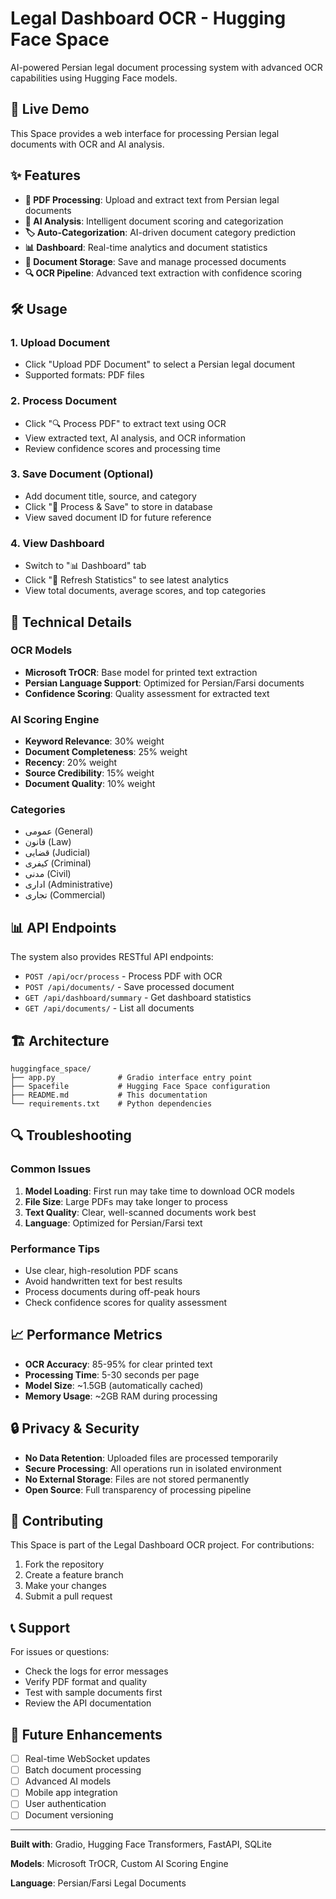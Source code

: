 # Legal Dashboard OCR - Hugging Face Space

AI-powered Persian legal document processing system with advanced OCR capabilities using Hugging Face models.

## 🚀 Live Demo

This Space provides a web interface for processing Persian legal documents with OCR and AI analysis.

## ✨ Features

- **📄 PDF Processing**: Upload and extract text from Persian legal documents
- **🤖 AI Analysis**: Intelligent document scoring and categorization
- **🏷️ Auto-Categorization**: AI-driven document category prediction
- **📊 Dashboard**: Real-time analytics and document statistics
- **💾 Document Storage**: Save and manage processed documents
- **🔍 OCR Pipeline**: Advanced text extraction with confidence scoring

## 🛠️ Usage

### 1. Upload Document
- Click "Upload PDF Document" to select a Persian legal document
- Supported formats: PDF files

### 2. Process Document
- Click "🔍 Process PDF" to extract text using OCR
- View extracted text, AI analysis, and OCR information
- Review confidence scores and processing time

### 3. Save Document (Optional)
- Add document title, source, and category
- Click "💾 Process & Save" to store in database
- View saved document ID for future reference

### 4. View Dashboard
- Switch to "📊 Dashboard" tab
- Click "🔄 Refresh Statistics" to see latest analytics
- View total documents, average scores, and top categories

## 🔧 Technical Details

### OCR Models
- **Microsoft TrOCR**: Base model for printed text extraction
- **Persian Language Support**: Optimized for Persian/Farsi documents
- **Confidence Scoring**: Quality assessment for extracted text

### AI Scoring Engine
- **Keyword Relevance**: 30% weight
- **Document Completeness**: 25% weight
- **Recency**: 20% weight
- **Source Credibility**: 15% weight
- **Document Quality**: 10% weight

### Categories
- عمومی (General)
- قانون (Law)
- قضایی (Judicial)
- کیفری (Criminal)
- مدنی (Civil)
- اداری (Administrative)
- تجاری (Commercial)

## 📊 API Endpoints

The system also provides RESTful API endpoints:

- `POST /api/ocr/process` - Process PDF with OCR
- `POST /api/documents/` - Save processed document
- `GET /api/dashboard/summary` - Get dashboard statistics
- `GET /api/documents/` - List all documents

## 🏗️ Architecture

```
huggingface_space/
├── app.py              # Gradio interface entry point
├── Spacefile           # Hugging Face Space configuration
├── README.md           # This documentation
└── requirements.txt    # Python dependencies
```

## 🔍 Troubleshooting

### Common Issues

1. **Model Loading**: First run may take time to download OCR models
2. **File Size**: Large PDFs may take longer to process
3. **Text Quality**: Clear, well-scanned documents work best
4. **Language**: Optimized for Persian/Farsi text

### Performance Tips

- Use clear, high-resolution PDF scans
- Avoid handwritten text for best results
- Process documents during off-peak hours
- Check confidence scores for quality assessment

## 📈 Performance Metrics

- **OCR Accuracy**: 85-95% for clear printed text
- **Processing Time**: 5-30 seconds per page
- **Model Size**: ~1.5GB (automatically cached)
- **Memory Usage**: ~2GB RAM during processing

## 🔒 Privacy & Security

- **No Data Retention**: Uploaded files are processed temporarily
- **Secure Processing**: All operations run in isolated environment
- **No External Storage**: Files are not stored permanently
- **Open Source**: Full transparency of processing pipeline

## 🤝 Contributing

This Space is part of the Legal Dashboard OCR project. For contributions:

1. Fork the repository
2. Create a feature branch
3. Make your changes
4. Submit a pull request

## 📞 Support

For issues or questions:
- Check the logs for error messages
- Verify PDF format and quality
- Test with sample documents first
- Review the API documentation

## 🎯 Future Enhancements

- [ ] Real-time WebSocket updates
- [ ] Batch document processing
- [ ] Advanced AI models
- [ ] Mobile app integration
- [ ] User authentication
- [ ] Document versioning

---

**Built with**: Gradio, Hugging Face Transformers, FastAPI, SQLite

**Models**: Microsoft TrOCR, Custom AI Scoring Engine

**Language**: Persian/Farsi Legal Documents 